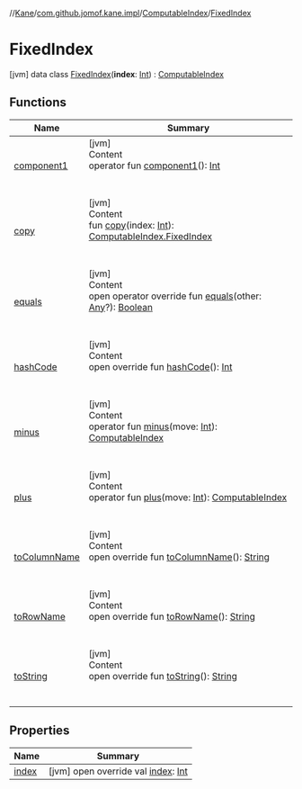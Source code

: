 //[Kane](../../../index.md)/[com.github.jomof.kane.impl](../../index.md)/[ComputableIndex](../index.md)/[FixedIndex](index.md)



# FixedIndex  
 [jvm] data class [FixedIndex](index.md)(**index**: [Int](https://kotlinlang.org/api/latest/jvm/stdlib/kotlin/-int/index.html)) : [ComputableIndex](../index.md)   


## Functions  
  
|  Name|  Summary| 
|---|---|
| <a name="com.github.jomof.kane.impl/ComputableIndex.FixedIndex/component1/#/PointingToDeclaration/"></a>[component1](component1.md)| <a name="com.github.jomof.kane.impl/ComputableIndex.FixedIndex/component1/#/PointingToDeclaration/"></a>[jvm]  <br>Content  <br>operator fun [component1](component1.md)(): [Int](https://kotlinlang.org/api/latest/jvm/stdlib/kotlin/-int/index.html)  <br><br><br>
| <a name="com.github.jomof.kane.impl/ComputableIndex.FixedIndex/copy/#kotlin.Int/PointingToDeclaration/"></a>[copy](copy.md)| <a name="com.github.jomof.kane.impl/ComputableIndex.FixedIndex/copy/#kotlin.Int/PointingToDeclaration/"></a>[jvm]  <br>Content  <br>fun [copy](copy.md)(index: [Int](https://kotlinlang.org/api/latest/jvm/stdlib/kotlin/-int/index.html)): [ComputableIndex.FixedIndex](index.md)  <br><br><br>
| <a name="kotlin/Any/equals/#kotlin.Any?/PointingToDeclaration/"></a>[equals](../../../com.github.jomof.kane.impl.types/-double-algebraic-type/index.md#%5Bkotlin%2FAny%2Fequals%2F%23kotlin.Any%3F%2FPointingToDeclaration%2F%5D%2FFunctions%2F-1277482401)| <a name="kotlin/Any/equals/#kotlin.Any?/PointingToDeclaration/"></a>[jvm]  <br>Content  <br>open operator override fun [equals](../../../com.github.jomof.kane.impl.types/-double-algebraic-type/index.md#%5Bkotlin%2FAny%2Fequals%2F%23kotlin.Any%3F%2FPointingToDeclaration%2F%5D%2FFunctions%2F-1277482401)(other: [Any](https://kotlinlang.org/api/latest/jvm/stdlib/kotlin/-any/index.html)?): [Boolean](https://kotlinlang.org/api/latest/jvm/stdlib/kotlin/-boolean/index.html)  <br><br><br>
| <a name="kotlin/Any/hashCode/#/PointingToDeclaration/"></a>[hashCode](../../../com.github.jomof.kane.impl.types/-double-algebraic-type/index.md#%5Bkotlin%2FAny%2FhashCode%2F%23%2FPointingToDeclaration%2F%5D%2FFunctions%2F-1277482401)| <a name="kotlin/Any/hashCode/#/PointingToDeclaration/"></a>[jvm]  <br>Content  <br>open override fun [hashCode](../../../com.github.jomof.kane.impl.types/-double-algebraic-type/index.md#%5Bkotlin%2FAny%2FhashCode%2F%23%2FPointingToDeclaration%2F%5D%2FFunctions%2F-1277482401)(): [Int](https://kotlinlang.org/api/latest/jvm/stdlib/kotlin/-int/index.html)  <br><br><br>
| <a name="com.github.jomof.kane.impl/ComputableIndex/minus/#kotlin.Int/PointingToDeclaration/"></a>[minus](../minus.md)| <a name="com.github.jomof.kane.impl/ComputableIndex/minus/#kotlin.Int/PointingToDeclaration/"></a>[jvm]  <br>Content  <br>operator fun [minus](../minus.md)(move: [Int](https://kotlinlang.org/api/latest/jvm/stdlib/kotlin/-int/index.html)): [ComputableIndex](../index.md)  <br><br><br>
| <a name="com.github.jomof.kane.impl/ComputableIndex/plus/#kotlin.Int/PointingToDeclaration/"></a>[plus](../plus.md)| <a name="com.github.jomof.kane.impl/ComputableIndex/plus/#kotlin.Int/PointingToDeclaration/"></a>[jvm]  <br>Content  <br>operator fun [plus](../plus.md)(move: [Int](https://kotlinlang.org/api/latest/jvm/stdlib/kotlin/-int/index.html)): [ComputableIndex](../index.md)  <br><br><br>
| <a name="com.github.jomof.kane.impl/ComputableIndex.FixedIndex/toColumnName/#/PointingToDeclaration/"></a>[toColumnName](to-column-name.md)| <a name="com.github.jomof.kane.impl/ComputableIndex.FixedIndex/toColumnName/#/PointingToDeclaration/"></a>[jvm]  <br>Content  <br>open override fun [toColumnName](to-column-name.md)(): [String](https://kotlinlang.org/api/latest/jvm/stdlib/kotlin/-string/index.html)  <br><br><br>
| <a name="com.github.jomof.kane.impl/ComputableIndex.FixedIndex/toRowName/#/PointingToDeclaration/"></a>[toRowName](to-row-name.md)| <a name="com.github.jomof.kane.impl/ComputableIndex.FixedIndex/toRowName/#/PointingToDeclaration/"></a>[jvm]  <br>Content  <br>open override fun [toRowName](to-row-name.md)(): [String](https://kotlinlang.org/api/latest/jvm/stdlib/kotlin/-string/index.html)  <br><br><br>
| <a name="com.github.jomof.kane.impl/ComputableIndex.FixedIndex/toString/#/PointingToDeclaration/"></a>[toString](to-string.md)| <a name="com.github.jomof.kane.impl/ComputableIndex.FixedIndex/toString/#/PointingToDeclaration/"></a>[jvm]  <br>Content  <br>open override fun [toString](to-string.md)(): [String](https://kotlinlang.org/api/latest/jvm/stdlib/kotlin/-string/index.html)  <br><br><br>


## Properties  
  
|  Name|  Summary| 
|---|---|
| <a name="com.github.jomof.kane.impl/ComputableIndex.FixedIndex/index/#/PointingToDeclaration/"></a>[index](--index--.md)| <a name="com.github.jomof.kane.impl/ComputableIndex.FixedIndex/index/#/PointingToDeclaration/"></a> [jvm] open override val [index](--index--.md): [Int](https://kotlinlang.org/api/latest/jvm/stdlib/kotlin/-int/index.html)   <br>


